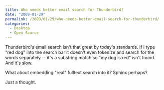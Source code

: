 ```yaml
---
title: Who needs better email search for Thunderbird?
date: "2009-01-29"
permalink: /2009/01/29/who-needs-better-email-search-for-thunderbird/
categories:
  - Desktop
  - Open Source
---
```

Thunderbird's email search isn't that great by today's standards. If I type "red dog" into the search bar it doesn't even tokenize and search for the words separately -- it's a substring match so "my dog is red" isn't found. And it's slow.

What about embedding "real" fulltext search into it? Sphinx perhaps?

Just a thought.
